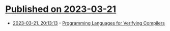# [Published on 2023-03-21](index.md)

* [2023-03-21, 20:13:13](https://lobste.rs/s/uaanxh/programming_languages_for_verifying) - [Programming Languages for Verifying Compilers](https://www.youtube.com/watch?v=fWSGhxyTG-4)
